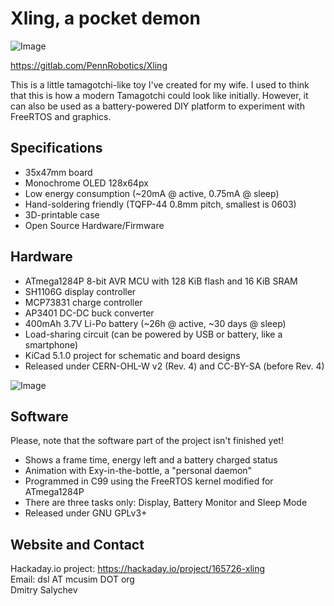 # Xling, a pocket demon

![Image](Xling_v3.2.png)

https://gitlab.com/PennRobotics/Xling


This is a little tamagotchi-like toy I've created for my wife. I used to think
that this is how a modern Tamagotchi could look like initially. However, it can
also be used as a battery-powered DIY platform to experiment with FreeRTOS and
graphics.

## Specifications

  * 35x47mm board
  * Monochrome OLED 128x64px
  * Low energy consumption (~20mA @ active, 0.75mA @ sleep)
  * Hand-soldering friendly (TQFP-44 0.8mm pitch, smallest is 0603)
  * 3D-printable case
  * Open Source Hardware/Firmware

## Hardware

  * ATmega1284P 8-bit AVR MCU with 128 KiB flash and 16 KiB SRAM
  * SH1106G display controller
  * MCP73831 charge controller
  * AP3401 DC-DC buck converter
  * 400mAh 3.7V Li-Po battery (~26h @ active, ~30 days @ sleep)
  * Load-sharing circuit (can be powered by USB or battery, like a smartphone)
  * KiCad 5.1.0 project for schematic and board designs
  * Released under CERN-OHL-W v2 (Rev. 4) and CC-BY-SA (before Rev. 4)

![Image](hardware/output/Xling_v3.2_hw_bottom.png)

## Software

Please, note that the software part of the project isn't finished yet!

  * Shows a frame time, energy left and a battery charged status
  * Animation with Exy-in-the-bottle, a "personal daemon"
  * Programmed in C99 using the FreeRTOS kernel modified for ATmega1284P
  * There are three tasks only: Display, Battery Monitor and Sleep Mode
  * Released under GNU GPLv3+

## Website and Contact

Hackaday.io project: https://hackaday.io/project/165726-xling    
Email: dsl AT mcusim DOT org    
Dmitry Salychev
